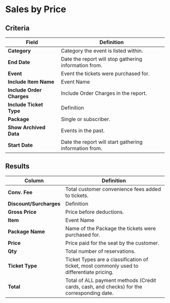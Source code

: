 # Sales by Price

## Criteria

| **Field** | **Definition** |
| --- | --- |
| **Category** | Category the event is listed within. |
| **End Date** | Date the report will stop gathering information from. |
| **Event** | Event the tickets were purchased for. |
| **Include Item Name** | Event Name |
| **Include Order Charges** | Include Order Charges in the report. |
| **Include Ticket Type** | Definition |
| **Package** | Single or subscriber. |
| **Show Archived Data** | Events in the past. |
| **Start Date** | Date the report will start gathering information from. |

## Results

| **Column** | **Definition** |
| --- | --- |
| **Conv. Fee** | Total customer convenience fees added to tickets. |
| **Discount/Surcharges** | Definition |
| **Gross Price** | Price before deductions. |
| **Item** | Event Name |
| **Package Name** | Name of the Package the tickets were purchased for. |
| **Price** | Price paid for the seat by the customer. |
| **Qty** | Total number of reservations. |
| **Ticket Type** | Ticket Types are a classification of ticket, most commonly used to differentiate pricing. |
| **Total** | Total of ALL payment methods (Credit cards, cash, and checks) for the corresponding date. |

